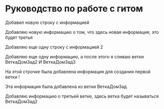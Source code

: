 # Руководство по работе с гитом

Добавил новую строку с информацией

Добавляю новую информацию о том, что здесь новая информация, это будет третья

Добавляю еще одну строку с информацией 2

Добавляю еще одну информацию, а после этого я сливаю ветки ВеткаДомЗад2 И ВеткаДомЗад3

На этой строчке была добавлена информация для создания первой ветки !

Эта информация была добавлена из ветки ВеткаДомЗад

Добавляю информацию о третьей ветке, здесь ветка будет называться ВеткаДомЗад2

